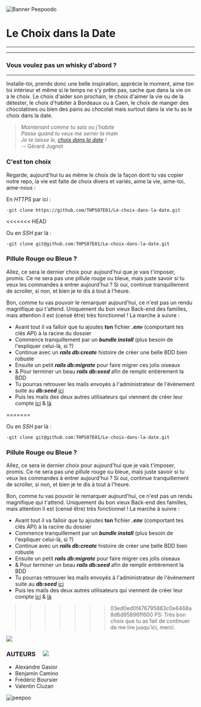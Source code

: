 ![Banner Peepoodo](https://peepoodo.github.io/peepoodo-box/logo.png)

# Le Choix dans la Date ![]()
---
---
### Vous voulez pas un whisky d'abord ?
---
Installe-toi, prends donc une belle inspiration, apprécie le moment, aime ton toi intérieur et même si le temps ne s'y prête pas, sache que dans la vie on a le choix. Le choix d'aider son prochain, le choix d'aimer la vie ou de la détester, le choix d'habiter à Bordeaux ou à Caen, le choix de manger des chocolatines ou bien des pains au chocolat mais surtout dans la vie tu as le choix dans la date.

> *Maintenant comme tu sais ou j’habite  
Passe quand tu veux me serrer la main  
Je te laisse le, [choix dans la date](https://www.youtube.com/watch?v=GIz4Ua-h1rM) !*  
> -- Gérard Jugnot

### C'est ton choix  ![]()

 Regarde, aujourd'hui tu as même le choix de la façon dont tu vas copier notre repo, la vie est faite de choix divers et variés, aime la vie, aime-toi, aime-nous :

 En *HTTPS* par ici :

    -git clone https://github.com/THPS07E01/Le-choix-dans-la-date.git
<<<<<<< HEAD

 Ou en *SSH* par là :

    -git clone git@github.com:THPS07E01/Le-choix-dans-la-date.git

### Pillule Rouge ou Bleue ?

Allez, ce sera le dernier choix pour aujourd'hui que je vais t'imposer, promis. Ce ne sera pas une pillule rouge ou bleue, mais juste savoir si tu veux les commandes à entrer aujourd'hui ? Si oui, continue tranquillement de scroller, si non, et bien je te dis à tout à l'heure.

Bon, comme tu vas pouvoir le remarquer aujourd'hui, ce n'est pas un rendu magnifique qui t'attend. Uniquement du bon vieux Back-end des familles, mais attention il est (censé être) très fonctionnel ! La marche à suivre :

- Avant tout il va falloir que tu ajoutes **ton** fichier ***.env*** (comportant tes clés API) à la racine du dossier
- Commence tranquillement par un ***bundle install*** (plus besoin de l'expliquer celui-là, si ?)
- Continue avec un ***rails db:create*** histoire de créer une belle BDD bien robuste
- Ensuite un petit ***rails db:migrate*** pour faire migrer ces jolis oiseaux
- & Pour terminer un beau ***rails db:seed*** afin de remplir entièrement la BDD
- Tu pourras retrouver les mails envoyés à l'administrateur de l'évènement suite au ***db:seed*** [ici](http://www.yopmail.com/peepoodo0)
- Puis les mails des deux autres utilisateurs qui viennent de créer leur compte [ici](http://www.yopmail.com/peepoodo1) & [là](http://www.yopmail.com/peepoodo2)

=======
    
 Ou en *SSH* par là :
    
    -git clone git@github.com:THPS07E01/Le-choix-dans-la-date.git

### Pillule Rouge ou Bleue ?

Allez, ce sera le dernier choix pour aujourd'hui que je vais t'imposer, promis. Ce ne sera pas une pillule rouge ou bleue, mais juste savoir si tu veux les commandes à entrer aujourd'hui ? Si oui, continue tranquillement de scroller, si non, et bien je te dis à tout à l'heure.

Bon, comme tu vas pouvoir le remarquer aujourd'hui, ce n'est pas un rendu magnifique qui t'attend. Uniquement du bon vieux Back-end des familles, mais attention il est (censé être) très fonctionnel ! La marche à suivre :

- Avant tout il va falloir que tu ajoutes **ton** fichier ***.env*** (comportant tes clés API) à la racine du dossier
- Commence tranquillement par un ***bundle install*** (plus besoin de l'expliquer celui-là, si ?)
- Continue avec un ***rails db:create*** histoire de créer une belle BDD bien robuste
- Ensuite un petit ***rails db:migrate*** pour faire migrer ces jolis oiseaux
- & Pour terminer un beau ***rails db:seed*** afin de remplir entièrement la BDD
- Tu pourras retrouver les mails envoyés à l'administrateur de l'évènement suite au ***db:seed*** [ici](http://www.yopmail.com/peepoodo0)
- Puis les mails des deux autres utilisateurs qui viennent de créer leur compte [ici](http://www.yopmail.com/peepoodo1) & [là](http://www.yopmail.com/peepoodo2)

>>>>>>> 03ed0ed0f476795883c0e6468a8d6d95896ff600
PS: Très bon choix que tu as fait de continuer de me lire jusqu'ici, merci.

![](https://media.giphy.com/media/l2YWxPbinlJYX5zMc/giphy.gif)

### AUTEURS     ![](https://media.giphy.com/media/Gb3FENu33eqKk/giphy.gif)        ![]()
 - Alexandre Gasior
 - Benjamin Camino
 - Frédéric Boursier
 - Valentin Cluzan

![peepoo](https://scontent-frx5-1.cdninstagram.com/vp/264d0ca397626a3b949b7e1a32f12c40/5CB8BC70/t51.2885-15/e35/43371552_345243769354400_135114894105553554_n.jpg?_nc_ht=scontent-frx5-1.cdninstagram.com&se=7&ig_cache_key=MTkwNDY1MDI1MjEwMzgzOTc4Mw%3D%3D.2)
